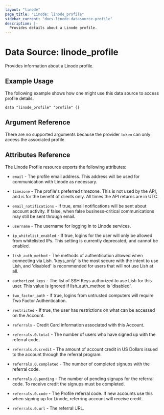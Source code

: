 ```yaml
---
layout: "linode"
page_title: "Linode: linode_profile"
sidebar_current: "docs-linode-datasource-profile"
description: |-
  Provides details about a Linode profile.
---
```


# Data Source: linode\_profile

Provides information about a Linode profile.

## Example Usage

The following example shows how one might use this data source to access profile details.

```hcl
data "linode_profile" "profile" {}
```

## Argument Reference

There are no supported arguments because the provider `token` can only access the associated profile.

## Attributes Reference

The Linode Profile resource exports the following attributes:

* `email` - The profile email address. This address will be used for communication with Linode as necessary.

* `timezone` - The profile's preferred timezone. This is not used by the API, and is for the benefit of clients only. All times the API returns are in UTC.

* `email_notifications` - If true, email notifications will be sent about account activity. If false, when false business-critical communications may still be sent through email.

* `username` - The username for logging in to Linode services.

* `ip_whitelist_enabled` - If true, logins for the user will only be allowed from whitelisted IPs. This setting is currently deprecated, and cannot be enabled.

* `lish_auth_method` - The methods of authentication allowed when connecting via Lish. 'keys_only' is the most secure with the intent to use Lish, and 'disabled' is recommended for users that will not use Lish at all.

* `authorized_keys` - The list of SSH Keys authorized to use Lish for this user. This value is ignored if lish_auth_method is 'disabled'.

* `two_factor_auth` - If true, logins from untrusted computers will require Two Factor Authentication.

* `restricted` - If true, the user has restrictions on what can be accessed on the Account.

* `referrals` - Credit Card information associated with this Account.

* `referrals.0.total` - The number of users who have signed up with the referral code.

* `referrals.0.credit` - The amount of account credit in US Dollars issued to the account through the referral program.

* `referrals.0.completed` - The number of completed signups with the referral code.

* `referrals.0.pending` - The number of pending signups for the referral code. To receive credit the signups must be completed.

* `referrals.0.code` - The Profile referral code.  If new accounts use this when signing up for Linode, referring account will receive credit.

* `referrals.0.url` - The referral URL.
